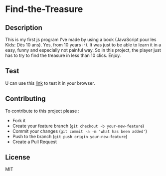 # Find-the-Treasure

## Description
This is my first js program I've made by using a book (JavaScript pour les Kids: Dès 10 ans). Yes, from 10 years :-). It was just to be able to learn it in a easy, funny and especially not painful way. So in this project, the player just has to try to find the treasure in less than 10 clics. Enjoy.

## Test
U can use this [link](https://codepen.io/junior-lukusa/pen/PvYOrW) to test it in your browser.

## Contributing
To contribute to this project please  :
* Fork it
* Create your feature branch (```git checkout -b your-new-feature```)
* Commit your changes (```git commit -a -m 'what has been added'```)
* Push to the branch (```git push origin your-new-feature```)
* Create a Pull Request

## License
MIT

